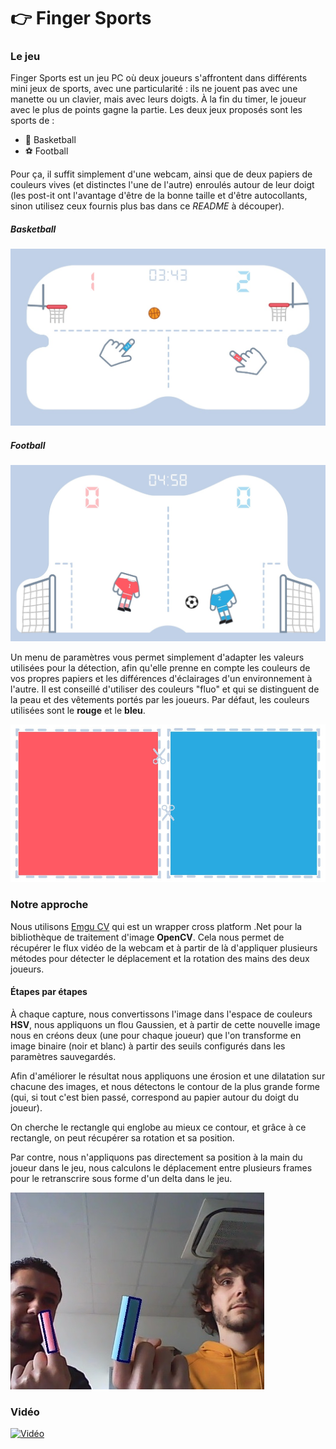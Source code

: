 # 👉 Finger Sports

### Le jeu

Finger Sports est un jeu PC où deux joueurs s'affrontent dans différents mini jeux de sports, avec une particularité : ils ne jouent pas avec une manette ou un clavier, mais avec leurs doigts. À la fin du timer, le joueur avec le plus de points gagne la partie. Les deux jeux proposés sont les sports de :

* 🏀 Basketball
* ⚽ Football

Pour ça, il suffit simplement d'une webcam, ainsi que de deux papiers de couleurs vives (et distinctes l'une de l'autre) enroulés autour de leur doigt (les post-it ont l'avantage d'être de la bonne taille et d'être autocollants, sinon utilisez ceux fournis plus bas dans ce *README* à découper).

##### Basketball

![Basketball](/Images/Basketball.jpg)

##### Football

![Football](/Images/Football.jpg)

Un menu de paramètres vous permet simplement d'adapter les valeurs utilisées pour la détection, afin qu'elle prenne en compte les couleurs de vos propres papiers et les différences d'éclairages d'un environnement à l'autre. Il est conseillé d'utiliser des couleurs "fluo" et qui se distinguent de la peau et des vêtements portés par les joueurs. Par défaut, les couleurs utilisées sont le **rouge** et le **bleu**.

![Papiers](/Images/Papiers.jpg)

### Notre approche

Nous utilisons [Emgu CV](http://www.emgu.com/wiki/index.php/Main_Page) qui est un wrapper cross platform .Net pour la bibliothèque de traitement d'image **OpenCV**. Cela nous permet de récupérer le flux vidéo de la webcam et à partir de là d'appliquer plusieurs métodes pour détecter le déplacement et la rotation des mains des deux joueurs.

#### Étapes par étapes

À chaque capture, nous convertissons l'image dans l'espace de couleurs **HSV**, nous appliquons un flou Gaussien, et à partir de cette nouvelle image nous en créons deux (une pour chaque joueur) que l'on transforme en image binaire (noir et blanc) à partir des seuils configurés dans les paramètres sauvegardés.

Afin d'améliorer le résultat nous appliquons une érosion et une dilatation sur chacune des images, et nous détectons le contour de la plus grande forme (qui, si tout c'est bien passé, correspond au papier autour du doigt du joueur).

On cherche le rectangle qui englobe au mieux ce contour, et grâce à ce rectangle, on peut récupérer sa rotation et sa position.

Par contre, nous n'appliquons pas directement sa position à la main du joueur dans le jeu, nous calculons le déplacement entre plusieurs frames pour le retranscrire sous forme d'un delta dans le jeu.

![Détection](/Images/Detection.jpg)

### Vidéo

[![Vidéo](https://img.youtube.com/vi/ScMzIvxBSi4/0.jpg)](https://www.youtube.com/watch?v=ScMzIvxBSi4)
